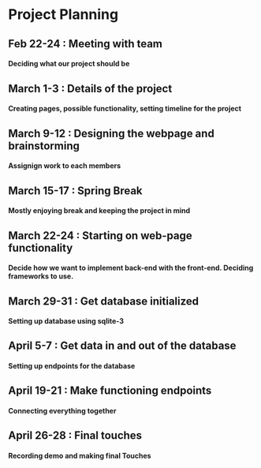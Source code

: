 # Project Planning

## Feb 22-24 : Meeting with team 
#### Deciding what our project should be

## March 1-3 : Details of the project 
#### Creating pages, possible functionality, setting timeline for the project

## March 9-12 : Designing the webpage and brainstorming 
#### Assignign work to each members

## March 15-17 : Spring Break 
#### Mostly enjoying break and keeping the project in mind 

## March 22-24 : Starting on web-page functionality
#### Decide how we want to implement back-end with the front-end. Deciding frameworks to use.

## March 29-31 : Get database initialized
#### Setting up database using sqlite-3 

## April 5-7 : Get data in and out of the database 
#### Setting up endpoints for the database 

## April 19-21 : Make functioning endpoints
#### Connecting everything together

## April 26-28 : Final touches
#### Recording demo and making final Touches
